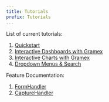 ```yaml
---
title: Tutorials
prefix: Tutorials
...
```


List of current tutorials:

1. [Quickstart](quickstart/)
2. [Interactive Dashboards with Gramex](dashboards/)
3. [Interactive Charts with Gramex](charts/)
4. [Dropdown Menus & Search](g1-dropdown/)


Feature Documentation:

1. [FormHandler](formhandler.md)
1. [CaptureHandler](capturehandler.md)
